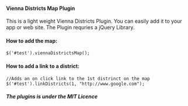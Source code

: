 <h4>Vienna Districts Map Plugin</h4>

This is a light weight Vienna Districts Plugin. You can easily add it to your app or web site. The Plugin requries a jQuery Library.<br/>

<h4>How to add the map:</h4>

<pre><code>$('#test').viennaDistrictsMap();</code></pre>

<h4>How to add a link to a district:</h4>

<pre><code>//Adds an on click link to the 1st distrinct on the map
$('#test').linkDistricts(1, "http://www.google.com");</code></pre>


<h5>The plugins is under the MIT Licence</h5>
